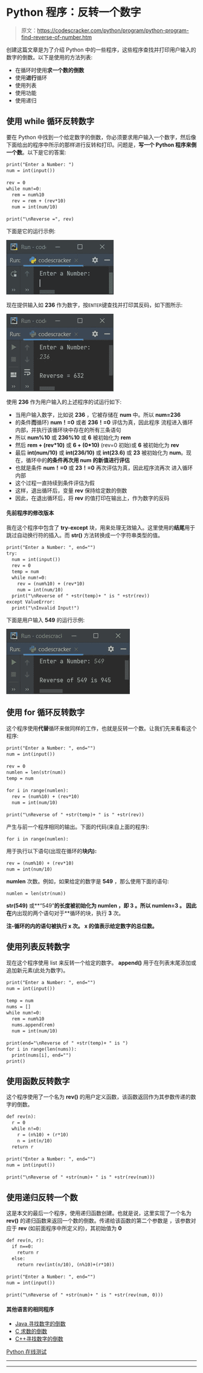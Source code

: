 # Python 程序：反转一个数字

> 原文：<https://codescracker.com/python/program/python-program-find-reverse-of-number.htm>

创建这篇文章是为了介绍 Python 中的一些程序，这些程序查找并打印用户输入的数字的倒数。以下是使用的方法列表:

*   在循环时使用**求一个数的倒数**
*   使用**进行**循环
*   使用列表
*   使用功能
*   使用递归

## 使用 while 循环反转数字

要在 Python 中找到一个给定数字的倒数，你必须要求用户输入一个数字，然后像下面给出的程序中所示的那样进行反转和打印。问题是，**写一个 Python 程序来倒一个数**。以下是它的答案:

```
print("Enter a Number: ")
num = int(input())

rev = 0
while num!=0:
  rem = num%10
  rev = rem + (rev*10)
  num = int(num/10)

print("\nReverse =", rev)
```

下面是它的运行示例:

![find reverse of number python](img/f9974ff9ebd0043c16095d37ff76a4f7.png)

现在提供输入如 **236** 作为数字，按`ENTER`键查找并打印其反码，如下图所示:

![reverse of number python](img/d5a5db6dbcb6b69a59aef3aab7983fdb.png)

使用 **236** 作为用户输入的上述程序的试运行如下:

*   当用户输入数字，比如说 **236** ，它被存储在 **num** 中。所以 **num=236**
*   的条件**而**循环) **num！=0** 或者 **236！=0** 评估为真，因此程序 流程进入循环内部，并执行该循环块中存在的所有三条语句
*   所以 **num%10** 或 **236%10** 或 **6** 被初始化为 **rem**
*   然后 **rem + (rev*10)** 或 **6 + (0*10)** (rev=0 初始)或 **6** 被初始化为 **rev**
*   最后 **int(num/10)** 或 **int(236/10)** 或 **int(23.6)** 或 **23** 被初始化为 **num**。现在，循环中的**的条件再次用 **num** 的新值进行评估**
*   也就是条件 **num！=0** 或 **23！=0** 再次评估为真，因此程序流再次 进入循环内部
*   这个过程一直持续到条件评估为假
*   这样，退出循环后，变量 **rev** 保持给定数的倒数
*   因此，在退出循环后，将 **rev** 的值打印在输出上，作为数字的反码

#### 先前程序的修改版本

我在这个程序中包含了 **try-except** 块，用来处理无效输入。这里使用的**结尾**用于 跳过自动换行符的插入。而 **str()** 方法转换成一个字符串类型的值。

```
print("Enter a Number: ", end="")
try:
  num = int(input())
  rev = 0
  temp = num
  while num!=0:
    rev = (num%10) + (rev*10)
    num = int(num/10)
  print("\nReverse of " +str(temp)+ " is " +str(rev))
except ValueError:
  print("\nInvalid Input!")
```

下面是用户输入 **549** 的运行示例:

![python find reverse of a number](img/dcaf8900d26ec70139ce3f49bf2892d4.png)

## 使用 for 循环反转数字

这个程序使用**代替**循环来做同样的工作，也就是反转一个数。让我们先来看看这个程序:

```
print("Enter a Number: ", end="")
num = int(input())

rev = 0
numlen = len(str(num))
temp = num

for i in range(numlen):
  rev = (num%10) + (rev*10)
  num = int(num/10)

print("\nReverse of " +str(temp)+ " is " +str(rev))
```

产生与前一个程序相同的输出。下面的代码(来自上面的程序):

```
for i in range(numlen):
```

用于执行以下语句(出现在循环的**块内):**

```
rev = (num%10) + (rev*10)
num = int(num/10)
```

**numlen** 次数。例如，如果给定的数字是 **549** ，那么使用下面的语句:

```
numlen = len(str(num))
```

**str(549)** 或**“549”**的长度被初始化为 **numlen** ，即 **3** 。所以 **numlen=3** 。 因此在**内出现的两个语句对于**循环的块，执行 **3** 次。

**注-**循环的**内的语句被执行 **x** 次。 **x** 的值表示给定数字的总位数。**

## 使用列表反转数字

现在这个程序使用 list 来反转一个给定的数字。 **append()** 用于在列表末尾添加或追加新元素(此处为数字)。

```
print("Enter a Number: ", end="")
num = int(input())

temp = num
nums = []
while num!=0:
  rem = num%10
  nums.append(rem)
  num = int(num/10)

print(end="\nReverse of " +str(temp)+ " is ")
for i in range(len(nums)):
  print(nums[i], end="")
print()
```

## 使用函数反转数字

这个程序使用了一个名为 **rev()** 的用户定义函数，该函数返回作为其参数传递的数字的倒数。

```
def rev(n):
  r = 0
  while n!=0:
    r = (n%10) + (r*10)
    n = int(n/10)
  return r

print("Enter a Number: ", end="")
num = int(input())

print("\nReverse of " +str(num)+ " is " +str(rev(num)))
```

## 使用递归反转一个数

这是本文的最后一个程序，使用递归函数创建。也就是说，这里实现了一个名为 **rev()** 的递归函数来返回一个数的倒数。传递给该函数的第二个参数是 ，该参数对应于 **rev** (如前面程序中所定义的)，其初始值为 **0**

```
def rev(n, r):
  if n==0:
    return r
  else:
    return rev(int(n/10), (n%10)+(r*10))

print("Enter a Number: ", end="")
num = int(input())

print("\nReverse of " +str(num)+ " is " +str(rev(num, 0)))
```

#### 其他语言的相同程序

*   [Java 寻找数字的倒数](/java/program/java-program-reverse-numbers.htm)
*   [C 求数的倒数](/c/program/c-program-reverse-numbers.htm)
*   [C++寻找数字的倒数](/cpp/program/cpp-program-reverse-numbers.htm)

[Python 在线测试](/exam/showtest.php?subid=10)

* * *

* * *